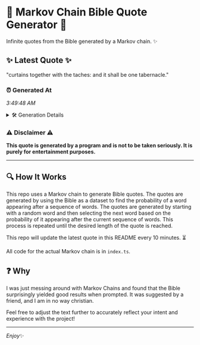 # 📖 Markov Chain Bible Quote Generator 📖

Infinite quotes from the Bible generated by a Markov chain. ✨

## ✨ Latest Quote ✨
"curtains together with the taches: and it shall be one tabernacle."

### ⏰ Generated At
*3:49:48 AM*

<details>
    <summary>🛠️ Generation Details</summary>
    <p>
        <strong>🌱 Seed:</strong> curtains<br>
        <strong>🔄 Iterations:</strong> 10<br>
        <strong>📜 Context History:</strong><br>[ curtains ]: together<br>[ curtains, together ]: with<br>[ curtains, together, with ]: the<br>[ curtains, together, with, the ]: taches:<br>[ curtains, together, with, the, taches: ]: and<br>[ curtains, together, with, the, taches:, and ]: it<br>[ together, with, the, taches:, and, it ]: shall<br>[ with, the, taches:, and, it, shall ]: be<br>[ the, taches:, and, it, shall, be ]: one<br>[ taches:, and, it, shall, be, one ]: tabernacle.<br>
    </p>
</details>

### ⚠️ Disclaimer ⚠️
**This quote is generated by a program and is not to be taken seriously. It is purely for entertainment purposes.**

---

## 🔍 How It Works

This repo uses a Markov chain to generate Bible quotes. The quotes are generated by using the Bible as a dataset to find the probability of a word appearing after a sequence of words. The quotes are generated by starting with a random word and then selecting the next word based on the probability of it appearing after the current sequence of words. This process is repeated until the desired length of the quote is reached.

This repo will update the latest quote in this README every 10 minutes. ⏳

All code for the actual Markov chain is in `index.ts`.

## ❓ Why

I was just messing around with Markov Chains and found that the Bible surprisingly yielded good results when prompted. 
It was suggested by a friend, and I am in no way christian.

Feel free to adjust the text further to accurately reflect your intent and experience with the project!

---

*Enjoy*✨
